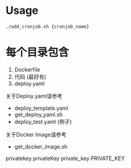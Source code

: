 # Usage

```
./add_cronjob.sh {cronjob_name}
```

# 每个目录包含
1. Dockerfile
2. 代码 (最好有)
3. deploy.yaml

关于Deploy.yaml请参考
- deploy_template.yaml
- get_deploy_yaml.sh
- deploy_test.yaml (例子)

关于Docker Image请参考
- get_docker_image.sh

privatekey
privateKey
private_key
PRIVATE_KEY
